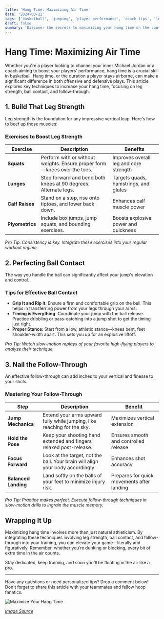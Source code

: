 ```yaml
---
title: 'Hang Time: Maximizing Air Time'
date: '2024-03-12'
tags: ['basketball', 'jumping', 'player performance', 'coach tips', 'leg strength', 'ball contact', 'follow-through']
draft: false
summary: 'Discover the secrets to maximizing your hang time on the court. This article dives into techniques involving leg strength, ball contact, and follow-through to elevate your game.'
---
```


# Hang Time: Maximizing Air Time

Whether you're a player looking to channel your inner Michael Jordan or a coach aiming to boost your players' performance, hang time is a crucial skill in basketball. Hang time, or the duration a player stays airborne, can make a significant difference in both offensive and defensive plays. This article explores key techniques to increase your hang time, focusing on leg strength, ball contact, and follow-through.

## 1. Build That Leg Strength

Leg strength is the foundation for any impressive vertical leap. Here's how to beef up those muscles:

### Exercises to Boost Leg Strength

| Exercise       | Description                                                                 | Benefits                                |
|----------------|-----------------------------------------------------------------------------|-----------------------------------------|
| **Squats**     | Perform with or without weights. Ensure proper form—knees over the toes.    | Improves overall leg and core strength  |
| **Lunges**     | Step forward and bend both knees at 90 degrees. Alternate legs.             | Targets quads, hamstrings, and glutes   |
| **Calf Raises**| Stand on a step, rise onto tiptoes, and lower back down.                    | Enhances calf muscle power              |
| **Plyometrics**| Include box jumps, jump squats, and bounding exercises.                     | Boosts explosive power and quickness    |

*Pro Tip: Consistency is key. Integrate these exercises into your regular workout regime.*

## 2. Perfecting Ball Contact

The way you handle the ball can significantly affect your jump's elevation and control.

### Tips for Effective Ball Contact

- **Grip It and Rip It**: Ensure a firm and comfortable grip on the ball. This helps in transferring power from your legs through your arms.
- **Timing is Everything**: Coordinate your jump with the ball release. Practice dribbling or pass-catching into a jump shot to get the timing just right.
- **Proper Stance**: Start from a low, athletic stance—knees bent, feet shoulder-width apart. This sets you up for an explosive liftoff.

*Pro Tip: Watch slow-motion replays of your favorite high-flying players to analyze their technique.*

## 3. Nail the Follow-Through

An effective follow-through can add inches to your vertical and finesse to your shots.

### Mastering Your Follow-Through

| Step                            | Description                                                         | Benefit                               |
|---------------------------------|---------------------------------------------------------------------|---------------------------------------|
| **Jump Mechanics**              | Extend your arms upward fully while jumping, like reaching for the sky.| Maximizes vertical extension         |
| **Hold the Pose**               | Keep your shooting hand extended and fingers relaxed post-release.  | Ensures smooth and controlled release|
| **Focus Forward**               | Look at the target, not the ball. Your brain will align your body accordingly. | Enhances shot accuracy                |
| **Balanced Landing**            | Land softly on the balls of your feet to minimize injury risk.      | Prepares for quick movements after landing |

*Pro Tip: Practice makes perfect. Execute follow-through techniques in slow-motion drills to ingrain the muscle memory.*

## Wrapping It Up

Maximizing hang time involves more than just natural athleticism. By integrating these techniques involving leg strength, ball contact, and follow-through into your training, you can elevate your game—literally and figuratively. Remember, whether you’re dunking or blocking, every bit of extra time in the air counts.

Stay dedicated, keep training, and soon you’ll be floating in the air like a pro.

---

Have any questions or need personalized tips? Drop a comment below! Don't forget to share this article with your teammates and fellow hoop fanatics.

![Maximize Your Hang Time](https://example.com/hang-time.jpg)

*[Image Source](https://example.com/hang-time.jpg)*